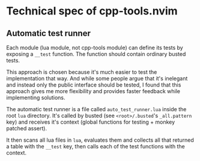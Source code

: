 # Technical spec of cpp-tools.nvim

## Automatic test runner

Each module (lua module, not cpp-tools module) can define its tests by exposing a `__test` function.
The function should contain ordinary busted tests.

This approach is chosen because it's much easier to test the implementation that way.
And while some people argue that it's inelegant and instead only the public interface should be tested,
I found that this approach gives me more flexibility and provides faster feedback while implementing solutions.

The automatic test runner is a file called `auto_test_runner.lua` inside the root `lua` directory.
It's called by busted (see `<root>/.busted`'s `_all.pattern` key) and receives it's context
(global functions for testing + monkey patched assert).

It then scans all lua files in `lua`, evaluates them and collects all that returned a table with the `__test` key,
then calls each of the test functions with the context.
